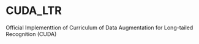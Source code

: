 # CUDA_LTR
Official Implementtion of Curriculum of Data Augmentation for Long-tailed Recognition (CUDA)
